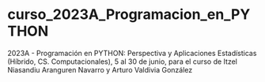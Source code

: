 # curso_2023A_Programacion_en_PYTHON
2023A - Programación en PYTHON: Perspectiva y Aplicaciones Estadísticas (Híbrido, CS. Computacionales), 5 al 30 de junio, para el curso de Itzel Niasandiu Aranguren Navarro y Arturo Valdivia González
